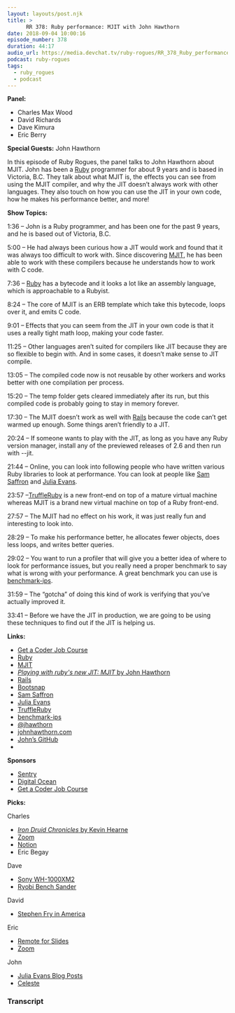```yaml
---
layout: layouts/post.njk
title: >
      RR 378: Ruby performance: MJIT with John Hawthorn
date: 2018-09-04 10:00:16
episode_number: 378
duration: 44:17
audio_url: https://media.devchat.tv/ruby-rogues/RR_378_Ruby_performance_MJIT_with_John_Hawthorn.mp3
podcast: ruby-rogues
tags: 
  - ruby_rogues
  - podcast
---
```


 **Panel:**

- Charles Max Wood
- David Richards
- Dave Kimura
- Eric Berry

**Special Guests:** John Hawthorn

In this episode of Ruby Rogues, the panel talks to John Hawthorn about MJIT. John has been a [Ruby](https://www.ruby-lang.org/en/) programmer for about 9 years and is based in Victoria, B.C. They talk about what MJIT is, the effects you can see from using the MJIT compiler, and why the JIT doesn’t always work with other languages. They also touch on how you can use the JIT in your own code, how he makes his performance better, and more!

**Show Topics:**

1:36 – John is a Ruby programmer, and has been one for the past 9 years, and he is based out of Victoria, B.C.

5:00 – He had always been curious how a JIT would work and found that it was always too difficult to work with. Since discovering [MJIT](https://github.com/k0kubun/yarv-mjit), he has been able to work with these compilers because he understands how to work with C code.

7:36 – [Ruby](https://www.ruby-lang.org/en/) has a bytecode and it looks a lot like an assembly language, which is approachable to a Rubyist.

8:24 – The core of MJIT is an ERB template which take this bytecode, loops over it, and emits C code.

9:01 – Effects that you can seem from the JIT in your own code is that it uses a really tight math loop, making your code faster.

11:25 – Other languages aren’t suited for compilers like JIT because they are so flexible to begin with. And in some cases, it doesn’t make sense to JIT compile.

13:05 – The compiled code now is not reusable by other workers and works better with one compilation per process.

15:20 – The temp folder gets cleared immediately after its run, but this compiled code is probably going to stay in memory forever.

17:30 – The MJIT doesn’t work as well with [Rails](https://rubyonrails.org/) because the code can’t get warmed up enough. Some things aren’t friendly to a JIT.

20:24 – If someone wants to play with the JIT, as long as you have any Ruby version manager, install any of the previewed releases of 2.6 and then run with --jit.

21:44 – Online, you can look into following people who have written various Ruby libraries to look at performance. You can look at people like [Sam Saffron](https://samsaffron.com/) and [Julia Evans](https://jvns.ca/).

23:57 –[TruffleRuby](https://github.com/oracle/truffleruby) is a new front-end on top of a mature virtual machine whereas MJIT is a brand new virtual machine on top of a Ruby front-end.

27:57 – The MJIT had no effect on his work, it was just really fun and interesting to look into.

28:29 – To make his performance better, he allocates fewer objects, does less loops, and writes better queries.

29:02 – You want to run a profiler that will give you a better idea of where to look for performance issues, but you really need a proper benchmark to say what is wrong with your performance. A great benchmark you can use is [benchmark-ips](https://github.com/evanphx/benchmark-ips).

31:59 – The “gotcha” of doing this kind of work is verifying that you’ve actually improved it.

33:41 – Before we have the JIT in production, we are going to be using these techniques to find out if the JIT is helping us.

**Links:**

- [Get a Coder Job Course](https://devchat.tv/get-a-coder-job/)
- [Ruby](https://www.ruby-lang.org/en/)
- [MJIT](https://github.com/k0kubun/yarv-mjit)
- [_Playing with ruby's new JIT: MJIT_ by John Hawthorn](https://www.johnhawthorn.com/2018/02/playing-with-ruby-jit-mjit/)
- [Rails](https://rubyonrails.org/)
- [Bootsnap](https://github.com/Shopify/bootsnap)
- [Sam Saffron](https://samsaffron.com/)
- [Julia Evans](https://jvns.ca/)
- [TruffleRuby](https://github.com/oracle/truffleruby)
- [benchmark-ips](https://github.com/evanphx/benchmark-ips)
- [@jhawthorn](https://twitter.com/jhawthorn?lang=en)
- [johnhawthorn.com](https://www.johnhawthorn.com/)
- [John’s GitHub](https://github.com/jhawthorn)
- 

**Sponsors**

- [Sentry](https://sentry.io/welcome/)
- [Digital Ocean](https://www.digitalocean.com/)
- [Get a Coder Job Course](https://devchat.tv/get-a-coder-job/)

**Picks:**

Charles

- [_Iron Druid Chronicles_ by Kevin Hearne](https://www.amazon.com/s/ref=as_li_ss_tl?field-keywords=iron%2520druid%2520chronicles&ascsub&ref=aa_scomp_aapi1&linkCode=sl2&tag=devchattv-20&linkId=e49d3e20a9fc3e71c28ac28516e5bd42&language=en_US)
- [Zoom](https://zoom.us/)
- [Notion](https://www.notion.so/)
- Eric Begay

Dave

- [Sony WH-1000XM2](https://www.sony.com/electronics/headband-headphones/wh-1000xm2)
- [Ryobi Bench Sander](https://www.homedepot.com/p/Ryobi-120-Volt-Bench-Sander-BD4601G/205509608)

David

- [Stephen Fry in America](https://www.imdb.com/title/tt1307789/)

Eric

- [Remote for Slides](https://slides.limhenry.xyz/)
- [Zoom](https://zoom.us/)

John

- [Julia Evans Blog Posts](https://jvns.ca/categories/ruby-profiler/)
- [Celeste](http://www.celestegame.com/)


### Transcript


